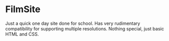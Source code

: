 # FilmSite

<p>Just a quick one day site done for school.  Has very rudimentary compatibility for supporting multiple resolutions.  Nothing special, just basic HTML and CSS.</p>
